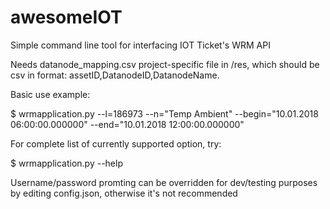 # awesomeIOT
Simple command line tool for interfacing IOT Ticket's WRM API

Needs datanode_mapping.csv project-specific file in /res, which should be csv in format: assetID,DatanodeID,DatanodeName. 

Basic use example:

$ wrmapplication.py --l=186973 --n="Temp Ambient" --begin="10.01.2018 06:00:00.000000" --end="10.01.2018 12:00:00.000000"

For complete list of currently supported option, try:

$ wrmapplication.py --help

Username/password promting can be overridden for dev/testing purposes by editing config.json, otherwise it's not recommended

